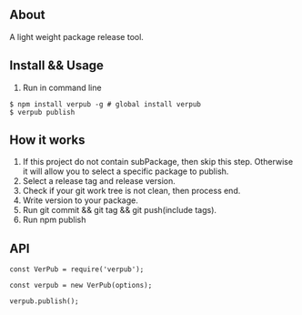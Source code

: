## About


A light weight package release tool.


## Install && Usage

1. Run in command line
```
$ npm install verpub -g # global install verpub
$ verpub publish
```


## How it works

1. If this project do not contain subPackage, then skip this step. Otherwise it will allow you to select a specific package to publish.
2. Select a release tag and release version.
3. Check if your git work tree is not clean, then process end.
4. Write version to your package.
5. Run git commit && git tag && git push(include tags).
6. Run npm publish


## API

```
const VerPub = require('verpub');

const verpub = new VerPub(options);

verpub.publish();
```


